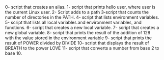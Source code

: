 0- script that creates an alias.
1- script that prints hello user, where user is the current Linux user.
2- Script adds to a path
3-script that counts the number of directories in the PATH.
4- script that lists environment variables.
5- script that lists all local variables and environment variables, and functions.
6- script that creates a new local variable.
7- script that creates a new global variable.
8- script that prints the result of the addition of 128 with the value stored in the environment variable
9- script that prints the result of POWER divided by DIVIDE
10- script that displays the result of BREATH to the power LOVE
11- script that converts a number from base 2 to base 10.

